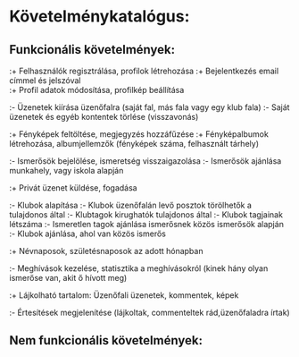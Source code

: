 # Követelménykatalógus:

## Funkcionális követelmények:

:+ Felhasználók regisztrálása, profilok létrehozása
:+ Bejelentkezés email címmel és jelszóval  
:+ Profil adatok módosítása, profilkép beállítása

:- Üzenetek kiírása üzenőfalra (saját fal, más fala vagy egy klub fala)
:- Saját üzenetek és egyéb kontentek törlése (visszavonás)

:+ Fényképek feltöltése, megjegyzés hozzáfűzése
:+ Fényképalbumok létrehozása, albumjellemzők (fényképek száma, felhasznált tárhely)

:- Ismerősök bejelölése, ismeretség visszaigazolása
:- Ismerősök ajánlása munkahely, vagy iskola alapján

:+ Privát üzenet küldése, fogadása

:- Klubok alapítása
:- Klubok üzenőfalán levő posztok törölhetők a tulajdonos által
:- Klubtagok kirughatók tulajdonos által
:- Klubok tagjainak létszáma
:- Ismeretlen tagok ajánlása ismerősnek közös ismerősök alapján
:- Klubok ajánlása, ahol van közös ismerős

:+ Névnaposok, születésnaposok az adott hónapban

:- Meghívások kezelése, statisztika a meghívásokról (kinek hány olyan ismerőse van, akit ő hívott meg)

:+ Lájkolható tartalom: Üzenőfali üzenetek, kommentek, képek

:- Értesítések megjelenítése (lájkoltak, commenteltek rád,üzenőfaladra írtak)

## Nem funkcionális követelmények:

